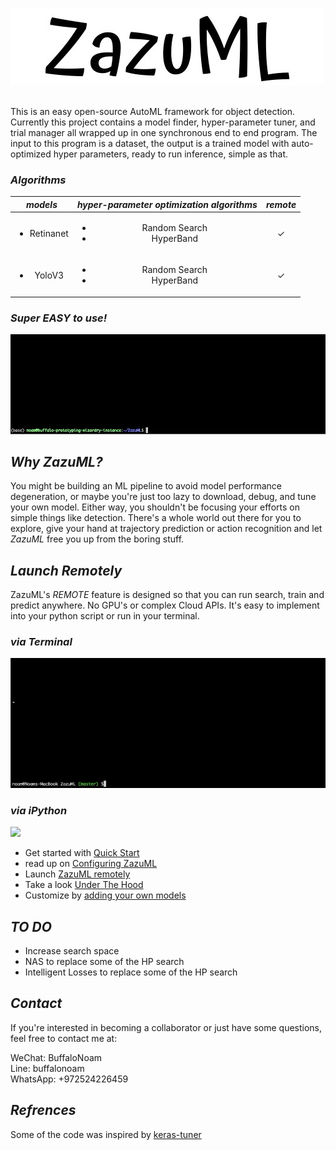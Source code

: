 ![Logo](./images/ZazuML.jpeg)
<br/><br/>   

This is an easy open-source AutoML framework for object detection. Currently this project contains a model finder, hyper-parameter tuner, 
and trial manager all wrapped up in one synchronous end to end program. The input to this program is a dataset, the output is a trained 
model with auto-optimized hyper parameters, ready to run inference, simple as that.

### *Algorithms*

| *models* | *hyper-parameter optimization algorithms* | *remote*
| :----:         |     :----:      |    :----:      |
|  <ul><li>Retinanet</li></ul>    | <ul><li>Random Search</li><li>HyperBand</li></ul>     | &#10003; |
|  <ul><li>YoloV3</li></ul>    | <ul><li>Random Search</li><li>HyperBand</li></ul>     | &#10003; |
### *Super EASY to use!*

![](./images/running_zazu_search2.gif)  

## *Why ZazuML?*
You might be building an ML pipeline to avoid model performance degeneration, or maybe you're just too lazy to download, 
debug, and tune your own model. Either way, you shouldn't be focusing your efforts on simple things like detection. There's
a whole world out there for you to explore, give your hand at trajectory prediction or action recognition and let *ZazuML*
free you up from the boring stuff.

## *Launch Remotely*
ZazuML's *REMOTE* feature is designed so that you can run search, train and predict anywhere. No GPU's or complex Cloud APIs.
It's easy to implement into your python script or run in your terminal.

### *via Terminal* 
![](./images/zazu_remote_search.gif)

### *via iPython*
![](./images/zazu_via_sdk.gif)

- Get started with [Quick Start](DOCS/GETTINGSTARTED.md)
- read up on [Configuring ZazuML](DOCS/CONFIGURINGZAZU.md)
- Launch [ZazuML remotely](DOCS/REMOTEZAZU.md)
- Take a look [Under The Hood](DOCS/UNDERTHEHOOD.md)
- Customize by [adding your own models](DOCS/ADDINGMODELS.md)


## *TO DO*

- Increase search space
- NAS to replace some of the HP search
- Intelligent Losses to replace some of the HP search

## *Contact*

If you're interested in becoming a collaborator or just have some questions, feel free to contact me at:

WeChat: BuffaloNoam   
Line: buffalonoam   
WhatsApp: +972524226459   

## *Refrences*

Some of the code was inspired by [keras-tuner](https://github.com/keras-team/keras-tuner)